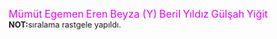 <html> 
<head>
<title>Destekleriniz İçin Teşekkürler</title>
</head>
<body>
  <font color="#DC0AEE" size="4">Mümüt</font>
 <font color="#DC0AEE" size="4">Egemen</font>
  <font color="#DC0AEE" size="4">Eren</font>   
   <font color="#DC0AEE" size="4">Beyza (Y)</font> 
    <font color="#DC0AEE" size="4">Beril</font>
    <font color="#DC0AEE" size="4">Yıldız</font>
   <font color="#DC0AEE" size="4">Gülşah</font> 
 <font color="#DC0AEE" size="4">Yiğit</font>   
   <b>NOT:</b>sıralama rastgele yapıldı.
   
   
   
   
   
   
   
   
   
</body>
</html>
